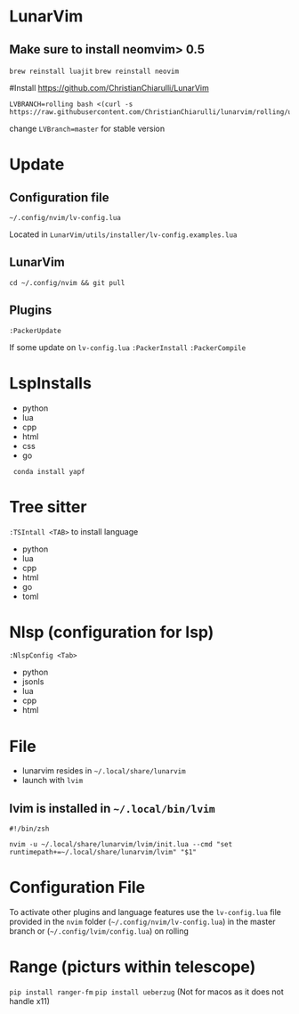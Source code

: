 # LunarVim

## Make sure to install neomvim> 0.5
`brew reinstall luajit`
`brew reinstall neovim`

#Install
https://github.com/ChristianChiarulli/LunarVim
```
LVBRANCH=rolling bash <(curl -s https://raw.githubusercontent.com/ChristianChiarulli/lunarvim/rolling/utils/installer/install.sh)
```
change `LVBranch=master` for stable version


# Update

## Configuration file
`~/.config/nvim/lv-config.lua`

Located in `LunarVim/utils/installer/lv-config.examples.lua`

## LunarVim
`cd ~/.config/nvim && git pull`


## Plugins
`:PackerUpdate`


If some update on `lv-config.lua`
`:PackerInstall`
`:PackerCompile`

# LspInstalls

* python
* lua
* cpp
* html
* css
* go

`` conda install yapf``


# Tree sitter 
`:TSIntall <TAB>` to install language
* python
* lua
* cpp
* html
* go
* toml


# Nlsp  (configuration for lsp)
`:NlspConfig <Tab>`
* python
* jsonls
* lua
* cpp
* html

# File
* lunarvim resides in `~/.local/share/lunarvim`
* launch with `lvim`
## lvim is installed in `~/.local/bin/lvim`

```
#!/bin/zsh

nvim -u ~/.local/share/lunarvim/lvim/init.lua --cmd "set runtimepath+=~/.local/share/lunarvim/lvim" "$1"
```

# Configuration File

To activate other plugins and language features use the `lv-config.lua` 
file provided in the `nvim` folder 
(`~/.config/nvim/lv-config.lua`) in the master branch or 
(`~/.config/lvim/config.lua`) on rolling


# Range (picturs within telescope)
`pip install ranger-fm`
`pip install ueberzug` (Not for macos as it does not handle x11)
